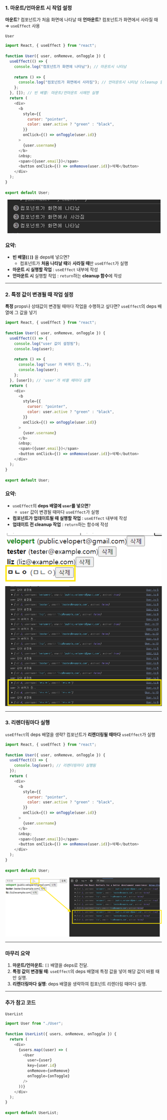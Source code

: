 ### 1. 마운트/언마운트 시 작업 설정

**마운트**?
컴포넌트가 처음 화면에 나타날 때
**언마운트**?
컴포넌트가 화면에서 사라질 때
⇒ `useEffect` 사용

`User`

```js
import React, { useEffect } from "react";

function User({ user, onRemove, onToggle }) {
  useEffect(() => {
    console.log("컴포넌트가 화면에 나타남"); // 마운트시 나타남

    return () => {
      console.log("컴포넌트가 화면에서 사라짐"); // 언마운트시 나타남 (cleanup 함수)
    };
  }, []); // 빈 배열: 마운트/언마운트 시에만 실행
  return (
    <div>
      <b
        style={{
          cursor: "pointer",
          color: user.active ? "green" : "black",
        }}
        onClick={() => onToggle(user.id)}
      >
        {user.username}
      </b>
      &nbsp;
      <span>({user.email})</span>
      <button onClick={() => onRemove(user.id)}>삭제</button>
    </div>
  );
}

export default User;
```

![alt text](10imgs/image.png)

### 요약:

- **빈 배열(`[]`)** 을 deps에 넣으면?
  - 컴포넌트가 **처음 나타날 때**와 **사라질 때**만 `useEffect`가 실행
- **마운트 시 실행할 작업** : `useEffect` 내부에 작성
- **언마운트 시** 실행할 작업 : `return`하는 **cleanup 함수**에 작성

---

### 2. 특정 값이 변경될 때 작업 설정

**특정** props나 상태값이 변경될 때마다 작업을 수행하고 싶다면?
`useEffect`의 deps 배열에 그 값을 넣기

```js
import React, { useEffect } from "react";

function User({ user, onRemove, onToggle }) {
  useEffect(() => {
    console.log("user 값이 설정됨");
    console.log(user);

    return () => {
      console.log("user 가 바뀌기 전..");
      console.log(user);
    };
  }, [user]); // 'user'가 바뀔 때마다 실행
  return (
    <div>
      <b
        style={{
          cursor: "pointer",
          color: user.active ? "green" : "black",
        }}
        onClick={() => onToggle(user.id)}
      >
        {user.username}
      </b>
      &nbsp;
      <span>({user.email})</span>
      <button onClick={() => onRemove(user.id)}>삭제</button>
    </div>
  );
}

export default User;
```

### 요약:

- `useEffect`의 **deps 배열에 `user`를 넣으면**?
  - `user` 값이 변경될 때마다 `useEffect`가 실행
- **컴포넌트가 업데이트될 때 실행할 작업** : `useEffect` 내부에 작성
- **업데이트 전 cleanup 작업** : `return`하는 함수에 작성

![alt text](10imgs/image-1.png)
![alt text](10imgs/image-2.png)

---

### 3. 리렌더링마다 실행

`useEffect`의 deps 배열을 생략?
컴포넌트가 **리렌더링될 때마다** `useEffect`가 실행

```js
import React, { useEffect } from "react";

function User({ user, onRemove, onToggle }) {
  useEffect(() => {
    console.log(user); // 리렌더링마다 실행됨
  });
  return (
    <div>
      <b
        style={{
          cursor: "pointer",
          color: user.active ? "green" : "black",
        }}
        onClick={() => onToggle(user.id)}
      >
        {user.username}
      </b>
      &nbsp;
      <span>({user.email})</span>
      <button onClick={() => onRemove(user.id)}>삭제</button>
    </div>
  );
}

export default User;
```

![alt text](10imgs/image-3.png)

---

### 마무리 요약

1. **마운트/언마운트**: `[]` 배열을 deps로 전달.
2. **특정 값이 변경될 때**: `useEffect`의 deps 배열에 특정 값을 넣어 해당 값이 바뀔 때만 실행.
3. **리렌더링마다 실행**: deps 배열을 생략하여 컴포넌트 리렌더링 때마다 실행.

---

### 추가 참고 코드

`UserList`

```js
import User from "./User";

function UserList({ users, onRemove, onToggle }) {
  return (
    <div>
      {users.map((user) => (
        <User
          user={user}
          key={user.id}
          onRemove={onRemove}
          onToggle={onToggle}
        />
      ))}
    </div>
  );
}

export default UserList;
```
